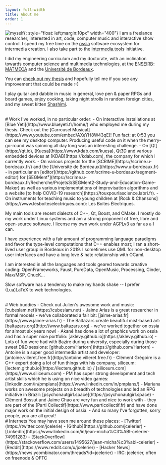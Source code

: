 ```yaml
---
layout: full-width
title: About me
order: 1
---
```


![myself](../assets/img/self.jpg){: style="float: left;margin:10px" width="400"} 
I am a freelance researcher, interested in  art, code, computer music and interactive show control.
I spend my free time on the [ossia](https://ossia.io) software ecosystem for intermedia creation. I also take part to the [intermedia.tools](https://intermedia.tools) initiative.

I did my engineering curriculum and my doctorate, with an inclination towards computer science and multimedia technologies, 
at the [ENSEIRB-MATMECA](https://www.enseirb-matmeca.fr) and the [Université de Bordeaux](https://www.u-bordeaux.fr).

You can [check out my thesis](https://tel.archives-ouvertes.fr/tel-01947309) and hopefully tell me if you see any improvement that could be made :-)

I play guitar and dabble in music in general, love pen & paper RPGs and board games, enjoy cooking, taking night strolls in random foreign cities, and my sweet kitten [Shashimi](assets/img/shashimi.jpg).

<br/>
# Work
I've worked, in no particular order: 
 - On interactive installations at [Blue Yeti](http://www.blueyeti.fr/home/) who employed me during my thesis. Check out the [Carrousel Musical](https://www.youtube.com/embed/AXeYH8W43qE)! 
  Fun fact: at 0:53 you can see my desktop computer. Producing useful code on it when the merry-go-round was spinning all day long was an interesting challenge.
 - On [Qt](https://qt.io), [Kuesa](https://www.kdab.com/kuesa), Qt3D and various embedded devices at [KDAB](https://kdab.com), the company for which I currently work.
 - On various projects for the [SCRIME](https://scrime.u-bordeaux.fr/) and the [Université de Bordeaux](https://www.u-bordeaux.fr) - in particular an [editor](https://github.com/scrime-u-bordeaux/segment-editor) for [SEGMent²](https://scrime.u-bordeaux.fr/Recherche/Projets3/SEGMent2-Study-and-Education-Game-Maker) as well as various implementations of improvisation algorithms and a website [to help COVID-19 research](https://touxpourlascience.labri.fr).
 - On instruments for teaching music to young children at [Rock & Chansons](https://www.lesboiteselectriques.com): Les Boites Électriques.

My main tools are recent dialects of C++, Qt, Boost, and CMake. 
I mostly do my work under Linux systems and am a strong proponent of free, libre and open-source software.
I license my own work under [AGPLv3](https://www.gnu.org/licenses/agpl-3.0.en.html) as far as a I can.

I have experience with a fair amount of programming language paradigms and favor the type-level computations that C++ enables most; I ran a short-lived user group in Bordeaux in 2019.
I sometimes use QML for non-desktop user interfaces and have a long love & hate relationship with OCaml.

I am interested in all the languages and tools geared towards creative coding: 
OpenFrameworks, Faust, PureData, OpenMusic, Processing, Cinder, Max/MSP, ChucK...

Slow software has a tendency to make my hands shake -- I prefer (Lua)LaTeX to web technologies.

<br/>
# Web buddies
- Check out Julien's awesome work and music: [cubeslam.net](https://cubeslam.net)
- Jaime Arias is a great researcher in formal models - we've collaborated a fair bit: [jaime-arias.fr](https://www.jaime-arias.fr)
- The Baltazars create beautiful mist-based art: [baltazars.org](http://www.baltazars.org) - we've worked together on ossia for almost six years now!
- Akané has done a lot of graphics work on ossia and has a super nice portfolio: [aklevy.github.io](https://aklevy.github.io)
- Lots of fun were had with Bazire during university, especially during those sweet D&D sessions: [github.com/Hartorn](https://github.com/Hartorn)
- Antoine is a super good intermedia artist and developer: [antoine.villeret.free.fr](http://antoine.villeret.free.fr)
- Clément Grégoire is a C++ expert doing a lot of fun things with his company, siliceum: [lectem.github.io](https://lectem.github.io) / [siliceum.com](https://www.siliceum.com)
- PM has super strong development and tech artist skills which he is using on nice video games: [linkedin.com/in/pmplans](https://www.linkedin.com/in/pmplans/)
- Mariana works on awesome projects on a breadth of technologies and led an RPG initiative in Brazil: [psychonautgirl.space](https://psychonautgirl.space)
- Clément Bossut and Jaime Chao are very fun and nice to work with - they are part of the [Parti Collectif](https://www.particollectif.fr) and have done major work on the initial design of ossia.
- And so many I've forgotten, sorry people, you are all great!

<br/>
# Internets
You may have seen me around these places: 
- [Twitter](https://twitter.com/jcelerie)
- [Github](https://github.com/jcelerier)
- [LinkedIn](https://www.linkedin.com/in/jean-micha%C3%ABl-celerier-74991283)
- [StackOverflow](https://stackoverflow.com/users/1495627/jean-micha%c3%abl-celerier)
- [Reddit](https://www.reddit.com/u/jcelerier)
- [Hacker News](https://news.ycombinator.com/threads?id=jcelerier)
- IRC: jcelerier, often on freenode & OFTC

